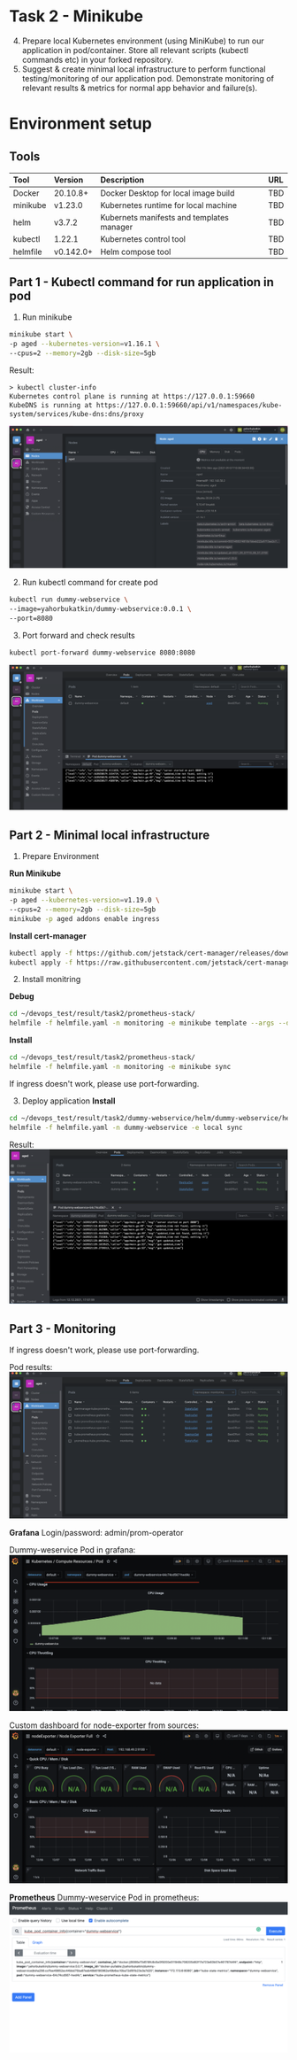 # Task 2 - Minikube

4. Prepare local Kubernetes environment (using MiniKube) to run our application in pod/container. 
Store all relevant scripts (kubectl commands etc) in your forked repository.
5. Suggest & create minimal local infrastructure to perform functional testing/monitoring of our application pod.
Demonstrate monitoring of relevant results & metrics for normal app behavior and failure(s).

# Environment setup

## Tools
| Tool | Version | Description | URL |
| :--- | :------ | :---------- | :-- | 
| Docker| 20.10.8+ | Docker Desktop for local image build | TBD |
| minikube | v1.23.0 | Kubernetes runtime for local machine | TBD |
| helm | v3.7.2 | Kubernets manifests and templates manager | TBD |
| kubectl | 1.22.1 | Kubernetes control tool| TBD |
| helmfile | v0.142.0+ | Helm compose tool | TBD |

## Part 1 - Kubectl command for run application in pod

1. Run minikube
```bash
minikube start \
-p aged --kubernetes-version=v1.16.1 \
--cpus=2 --memory=2gb --disk-size=5gb
```

Result: 
```
> kubectl cluster-info
Kubernetes control plane is running at https://127.0.0.1:59660
KubeDNS is running at https://127.0.0.1:59660/api/v1/namespaces/kube-system/services/kube-dns:dns/proxy
```
![Alt text](/result/task2/images/minikube_version.png?raw=true "Kubernetes version")

2. Run kubectl command for create pod

```bash
kubectl run dummy-webservice \
--image=yahorbukatkin/dummy-webservice:0.0.1 \
--port=8080
```

3. Port forward and check results
```bash
kubectl port-forward dummy-webservice 8080:8080
```
![Alt text](/result/task2/images/port_forward.png?raw=true "Port forward")

## Part 2 - Minimal local infrastructure

1. Prepare Environment

**Run Minikube**
```bash
minikube start \
-p aged --kubernetes-version=v1.19.0 \
--cpus=2 --memory=2gb --disk-size=5gb
minikube -p aged addons enable ingress
```
**Install cert-manager**
```bash
kubectl apply -f https://github.com/jetstack/cert-manager/releases/download/v1.5.3/cert-manager.yaml
kubectl apply -f https://raw.githubusercontent.com/jetstack/cert-manager/release-0.6/deploy/manifests/00-crds.yaml
```

2. Install monitring

**Debug**
```bash
cd ~/devops_test/result/task2/prometheus-stack/
helmfile -f helmfile.yaml -n monitoring -e minikube template --args --debug
```

**Install**
```bash
cd ~/devops_test/result/task2/prometheus-stack/
helmfile -f helmfile.yaml -n monitoring -e minikube sync
```
If ingress doesn't work, please use port-forwarding.

3. Deploy application
**Install**
```bash
cd ~/devops_test/result/task2/dummy-webservice/helm/dummy-webservice/helmfile/
helmfile -f helmfile.yaml -n dummy-webservice -e local sync
```

Result:
![Alt text](/result/task2/images/result_1.png?raw=true "Webserver log")

## Part 3 - Monitoring
If ingress doesn't work, please use port-forwarding.

Pod results:
![Alt text](/result/task2/images/result_2.png?raw=true "Pod results")

**Grafana**
Login/password: admin/prom-operator

Dummy-weservice Pod in grafana:
![Alt text](/result/task2/images/result_3.png?raw=true "Pod in grafana")

Custom dashboard for node-exporter from sources:
![Alt text](/result/task2/images/result_4.png?raw=true "Custom dashboard")


**Prometheus**
Dummy-weservice Pod in prometheus:
![Alt text](/result/task2/images/result_5.png?raw=true "Pod in prometheus")